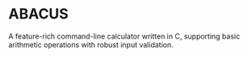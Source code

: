 # ABACUS
A feature-rich command-line calculator written in C, supporting basic arithmetic operations with robust input validation.
